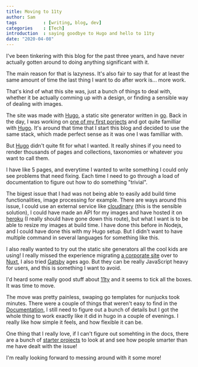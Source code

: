```yaml
---
title: Moving to 11ty
author: Sam
tags          : [writing, blog, dev]
categories    : [Tech]
introduction  : saying goodbye to Hugo and hello to 11ty
date: "2020-04-08"
---
```


I've been tinkering with this blog for the past three years, and have never actually gotten around to doing anything significant with it.

The main reason for that is lazyness. It's also fair to say that for at least the same amount of time the last thing I want to do after work is... more work.

That's kind of what this site was, just a bunch of things to deal with, whether it be actually comming up with a design, or finding a sensible way of dealing with images.

The site was made with [Hugo](https:gohugo.io), a static site generator written in [go](https://golang.org). Back in the day, I was working on [one of my first porjects](https://kreuzwerker.de/en/case/audible-cms) and got quite familliar with [Hugo](https:gohugo.io). It's around that time that I start this blog and decided to use the same stack, which made perfect sense as it was one I was familliar with.

But [Hugo](https:gohugo.io) didn't quite fit for what I wanted. It really shines if you need to render thousands of pages and collections, taxonomies or whatever you want to call them. 

I have like 5 pages, and everytime I wanted to write something I could only see problems that need fixing. Each time I need to go through a load of documentation to figure out how to do something "trivial".

The bigest issue that I had was not being able to easily add build time functionalities, image processing for example. There are ways around this issue, I could use an external service like [cloudinary](https://cloudinary.com) (this is the sensible solution), I could have made an API for my images and have hosted it on [heroku](https://www.heroku.com/) (I really should have gone down this route), but what I want is to be able to resize my images at build time. I have done this before in Nodejs, and I could have done this with my Hugo setup. But I didn't want to have multiple command in several languages for something like this.

I also really wanted to try out the static site generators all the cool kids are using!
I really missed the experience migrating [a corporate site](https://kreuzwerker.de/en/post/relaunch-with-nuxt) over to [Nuxt](https://nuxtjs.org/), I also tried [Gatsby](https://www.gatsbyjs.org/) ages ago. But they can be really JavaScript heavy for users, and this is something I want to avoid. 

I'd heard some really good stuff about [11ty](https://www.11ty.dev/) and it seems to tick all the boxes. It was time to move.

The move was pretty painless, swaping go templates for nunjucks took minutes. There were a couple of things that weren't easy to find in the [Documentation](https://www.11ty.dev/docs/), I still need to figure out a bunch of details but I got the whole thing to work exactly like it did in hugo in a couple of evenings. I really like how simple it feels, and how flexible it can be. 

One thing that I really love, if I can't figure out somehting in the docs, there are a bunch of [starter projects](https://www.11ty.dev/docs/starter/) to look at and see how people smarter than me have dealt with the issue!

I'm really looking forward to messing around with it some more!